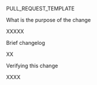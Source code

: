 PULL_REQUEST_TEMPLATE

What is the purpose of the change

XXXXX

Brief changelog

XX

Verifying this change

XXXX
